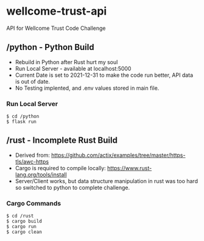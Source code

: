 # wellcome-trust-api
API for Wellcome Trust Code Challenge

##  /python - Python Build
- Rebuild in Python after Rust hurt my soul
- Run Local Server - available at localhost:5000
- Current Date is set to 2021-12-31 to make the code run better, API data is out of date.
- No Testing implented, and .env values stored in main file.

###  Run Local Server
```
$ cd /python
$ flask run
```

##  /rust - Incomplete Rust Build
- Derived from: https://github.com/actix/examples/tree/master/https-tls/awc-https
- Cargo is required to compile locally: https://www.rust-lang.org/tools/install
- Server/Client works, but data structure manipulation in rust was too hard so switched to python to complete challenge.

###  Cargo Commands

```
$ cd /rust
$ cargo build
$ cargo run
$ cargo clean
```
